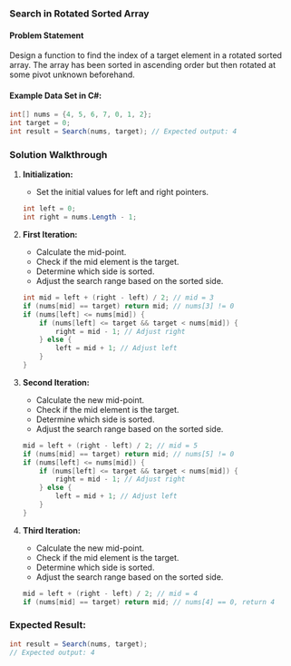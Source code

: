 ### Search in Rotated Sorted Array

#### Problem Statement

Design a function to find the index of a target element in a rotated sorted array. The array has been sorted in ascending order but then rotated at some pivot unknown beforehand.

#### Example Data Set in C#:

```csharp
int[] nums = {4, 5, 6, 7, 0, 1, 2};
int target = 0;
int result = Search(nums, target); // Expected output: 4
```

### Solution Walkthrough

1. **Initialization:**
   - Set the initial values for left and right pointers.
   ```csharp
   int left = 0;
   int right = nums.Length - 1;
   ```

2. **First Iteration:**
   - Calculate the mid-point.
   - Check if the mid element is the target.
   - Determine which side is sorted.
   - Adjust the search range based on the sorted side.
   ```csharp
   int mid = left + (right - left) / 2; // mid = 3
   if (nums[mid] == target) return mid; // nums[3] != 0
   if (nums[left] <= nums[mid]) {
       if (nums[left] <= target && target < nums[mid]) {
           right = mid - 1; // Adjust right
       } else {
           left = mid + 1; // Adjust left
       }
   }
   ```

3. **Second Iteration:**
   - Calculate the new mid-point.
   - Check if the mid element is the target.
   - Determine which side is sorted.
   - Adjust the search range based on the sorted side.
   ```csharp
   mid = left + (right - left) / 2; // mid = 5
   if (nums[mid] == target) return mid; // nums[5] != 0
   if (nums[left] <= nums[mid]) {
       if (nums[left] <= target && target < nums[mid]) {
           right = mid - 1; // Adjust right
       } else {
           left = mid + 1; // Adjust left
       }
   }
   ```

4. **Third Iteration:**
   - Calculate the new mid-point.
   - Check if the mid element is the target.
   - Determine which side is sorted.
   - Adjust the search range based on the sorted side.
   ```csharp
   mid = left + (right - left) / 2; // mid = 4
   if (nums[mid] == target) return mid; // nums[4] == 0, return 4
   ```

### Expected Result:

```csharp
int result = Search(nums, target);
// Expected output: 4
```
